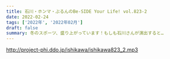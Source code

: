 ```yaml
---
title: 石川・ホンマ・ぶるんのBe-SIDE Your Life! vol.823-2
date: 2022-02-24
tags: ['2022年', '2022年02月']
draft: false
summary: 冬のスポーツ、盛り上がっています！もしも石川さんが演出すると…
---
```


http://project-phi.ddo.jp/ishikawa/ishikawa823_2.mp3
